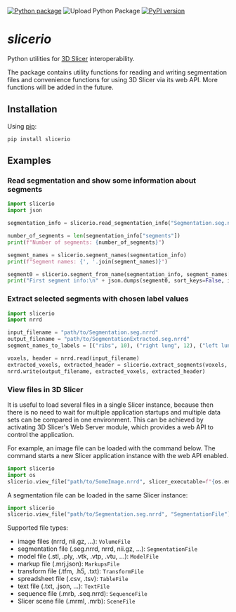 [![Python package](https://github.com/lassoan/slicerio/workflows/Python%20package/badge.svg)](https://github.com/lassoan/slicerio/actions?query=workflow%3A%22Python+package%22)
![Upload Python Package](https://github.com/lassoan/slicerio/workflows/Upload%20Python%20Package/badge.svg)
[![PyPI version](https://badge.fury.io/py/slicerio.svg)](https://badge.fury.io/py/slicerio)

# *slicerio*

Python utilities for [3D Slicer](https://www.slicer.org) interoperability.

The package contains utility functions for reading and writing segmentation files and convenience functions for using 3D Slicer via its web API. More functions will be added in the future.

## Installation

Using [pip](https://pip.pypa.io/en/stable/):

```
pip install slicerio
```

## Examples

### Read segmentation and show some information about segments

```python
import slicerio
import json

segmentation_info = slicerio.read_segmentation_info("Segmentation.seg.nrrd")

number_of_segments = len(segmentation_info["segments"])
print(f"Number of segments: {number_of_segments}")

segment_names = slicerio.segment_names(segmentation_info)
print(f"Segment names: {', '.join(segment_names)}")

segment0 = slicerio.segment_from_name(segmentation_info, segment_names[0])
print("First segment info:\n" + json.dumps(segment0, sort_keys=False, indent=4))
```

### Extract selected segments with chosen label values

```python
import slicerio
import nrrd

input_filename = "path/to/Segmentation.seg.nrrd"
output_filename = "path/to/SegmentationExtracted.seg.nrrd"
segment_names_to_labels = [("ribs", 10), ("right lung", 12), ("left lung", 6)]

voxels, header = nrrd.read(input_filename)
extracted_voxels, extracted_header = slicerio.extract_segments(voxels, header, segmentation_info, segment_names_to_labels)
nrrd.write(output_filename, extracted_voxels, extracted_header)
```

### View files in 3D Slicer

It is useful to load several files in a single Slicer instance, because then there is no need to wait for multiple
application startups and multiple data sets can be compared in one environment. This can be achieved by activating
3D Slicer's Web Server module, which provides a web API to control the application.

For example, an image file can be loaded with the command below. The command starts a new Slicer application instance
with the web API enabled.

```python
import slicerio
import os
slicerio.view_file("path/to/SomeImage.nrrd", slicer_executable=f"{os.environ["LOCALAPPDATA"]}/NA-MIC/Slicer 5.2.0/Slicer.exe")
```

A segmentation file can be loaded in the same Slicer instance:

```python
import slicerio
slicerio.view_file("path/to/Segmentation.seg.nrrd", "SegmentationFile")
```

Supported file types:
- image files (nrrd, nii.gz, ...): `VolumeFile`
- segmentation file (.seg.nrrd, nrrd, nii.gz, ...): `SegmentationFile`
- model file (.stl, .ply, .vtk, .vtp, .vtu, ...): `ModelFile`
- markup file (.mrj.json): `MarkupsFile`
- transform file (.tfm, .h5, .txt): `TransformFile`
- spreadsheet file (.csv, .tsv): `TableFile`
- text file (.txt, .json, ...): `TextFile`
- sequence file (.mrb, .seq.nrrd): `SequenceFile`
- Slicer scene file (.mrml, .mrb): `SceneFile`
